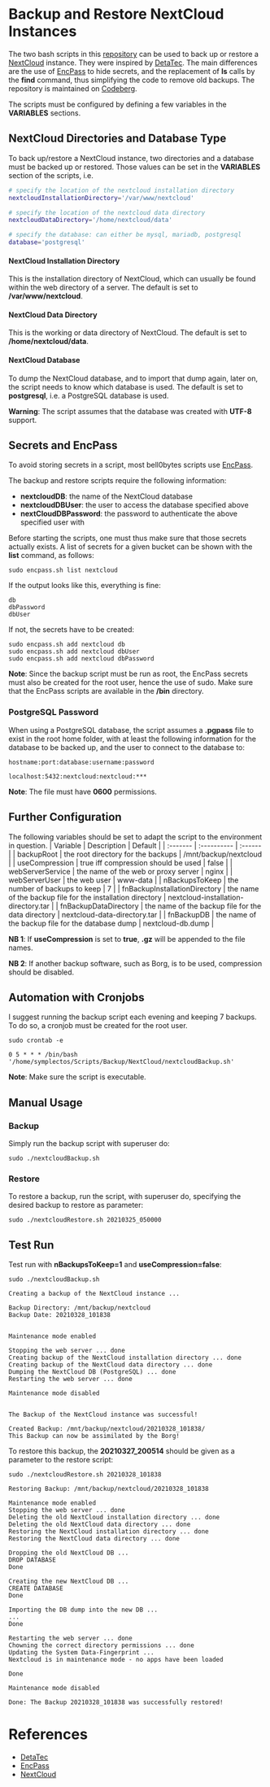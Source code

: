 # Backup and Restore NextCloud Instances
The two bash scripts in this [repository](https://github.com/Symplectos/NextCloud-Scripts-Backup-and-Restore) can be used to back up or restore a [NextCloud](https://nextcloud.com/) instance. They were inspired by [DetaTec](https://codeberg.org/DecaTec/Nextcloud-Backup-Restore). The main differences are the use of [EncPass](https://bell0bytes.eu/bell0bytes/scripts/encpass) to hide secrets, and the replacement of **ls** calls by the **find** command, thus simplifying the code to remove old backups.
The repository is maintained on [Codeberg](https://codeberg.org).

The scripts must be configured by defining a few variables in the **VARIABLES** sections.

## NextCloud Directories and Database Type
To back up/restore a NextCloud instance, two directories and a database must be backed up or restored. Those values can be set in the **VARIABLES** section of the scripts, i.e.

```bash
# specify the location of the nextcloud installation directory
nextcloudInstallationDirectory='/var/www/nextcloud'

# specify the location of the nextcloud data directory
nextcloudDataDirectory='/home/nextcloud/data'

# specify the database: can either be mysql, mariadb, postgresql
database='postgresql'
```

#### NextCloud Installation Directory
This is the installation directory of NextCloud, which can usually be found within the web directory of a server. The default is set to **/var/www/nextcloud**.

#### NextCloud Data Directory
This is the working or data directory of NextCloud. The default is set to **/home/nextcloud/data**.

#### NextCloud Database
To dump the NextCloud database, and to import that dump again, later on, the script needs to know which database is used. The default is set to **postgresql**, i.e. a PostgreSQL database is used.

**Warning**: The script assumes that the database was created with **UTF-8** support.

## Secrets and EncPass
To avoid storing secrets in a script, most bell0bytes scripts use [EncPass](/bell0bytes/scripts/encpass).

The backup and restore scripts require the following information:
* **nextcloudDB**: the name of the NextCloud database
* **nextcloudDBUser**: the user to access the database specified above
* **nextCloudDBPassword**: the password to authenticate the above specified user with

Before starting the scripts, one must thus make sure that those secrets actually exists. A list of secrets for a given bucket can be shown with the **list** command, as follows:

```
sudo encpass.sh list nextcloud
```

If the output looks like this, everything is fine:

```
db
dbPassword
dbUser
```

If not, the secrets have to be created:
```
sudo encpass.sh add nextcloud db
sudo encpass.sh add nextcloud dbUser
sudo encpass.sh add nextcloud dbPassword
```

**Note**: Since the backup script must be run as root, the EncPass secrets must also be created for the root user, hence the use of sudo. Make sure that the EncPass scripts are available in the **/bin** directory.

### PostgreSQL Password
When using a PostgreSQL database, the script assumes a **.pgpass** file to exist in the root home folder, with at least the following information for the database to be backed up, and the user to connect to the database to:

```
hostname:port:database:username:password

localhost:5432:nextcloud:nextcloud:***
```

**Note**: The file must have **0600** permissions.


## Further Configuration
The following variables should be set to adapt the script to the environment in question.
| Variable | Description | Default |
| :------- | :---------- | :------ |
| backupRoot | the root directory for the backups | /mnt/backup/nextcloud |
| useCompression | true iff compression should be used | false |
| webServerService | the name of the web or proxy server | nginx |
| webServerUser | the web user | www-data |
| nBackupsToKeep | the number of backups to keep | 7 |
| fnBackupInstallationDirectory | the name of the backup file for the installation directory | nextcloud-installation-directory.tar |
| fnBackupDataDirectory | the name of the backup file for the data directory | nextcloud-data-directory.tar |
| fnBackupDB | the name of the backup file for the database dump | nextcloud-db.dump |

**NB 1**: If **useCompression** is set to **true**, **.gz** will be appended to the file names.

**NB 2**: If another backup software, such as Borg, is to be used, compression should be disabled.

## Automation with Cronjobs
I suggest running the backup script each evening and keeping $7$ backups. To do so, a cronjob must be created for the root user.

```
sudo crontab -e
```

```
0 5 * * * /bin/bash '/home/symplectos/Scripts/Backup/NextCloud/nextcloudBackup.sh'
```

**Note**: Make sure the script is executable.

## Manual Usage

### Backup
Simply run the backup script with superuser do:

```
sudo ./nextcloudBackup.sh
```

### Restore
To restore a backup, run the script, with superuser do, specifying the desired backup to restore as parameter:

```
sudo ./nextcloudRestore.sh 20210325_050000
```

## Test Run
Test run with **nBackupsToKeep=1** and **useCompression=false**:

```
sudo ./nextcloudBackup.sh

Creating a backup of the NextCloud instance ...

Backup Directory: /mnt/backup/nextcloud
Backup Date: 20210328_101838


Maintenance mode enabled

Stopping the web server ... done
Creating backup of the NextCloud installation directory ... done
Creating backup of the NextCloud data directory ... done
Dumping the NextCloud DB (PostgreSQL) ... done
Restarting the web server ... done

Maintenance mode disabled


The Backup of the NextCloud instance was successful!

Created Backup: /mnt/backup/nextcloud/20210328_101838/
This Backup can now be assimilated by the Borg!
```

To restore this backup, the **20210327_200514** should be given as a parameter to the restore script:

```
sudo ./nextcloudRestore.sh 20210328_101838

Restoring Backup: /mnt/backup/nextcloud/20210328_101838

Maintenance mode enabled
Stopping the web server ... done
Deleting the old NextCloud installation directory ... done
Deleting the old NextCloud data directory ... done
Restoring the NextCloud installation directory ... done
Restoring the NextCloud data directory ... done

Dropping the old NextCloud DB ...
DROP DATABASE
Done

Creating the new NextCloud DB ...
CREATE DATABASE
Done

Importing the DB dump into the new DB ...
...
Done

Restarting the web server ... done
Chowning the correct directory permissions ... done
Updating the System Data-Fingerprint ...
Nextcloud is in maintenance mode - no apps have been loaded

Done

Maintenance mode disabled

Done: The Backup 20210328_101838 was successfully restored!

```

# References
* [DetaTec](https://codeberg.org/DecaTec)
* [EncPass](https://github.com/plyint/encpass.sh)
* [NextCloud](https://docs.nextcloud.com/server/21/admin_manual/)